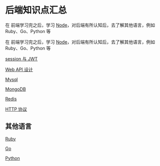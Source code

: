 # 后端知识点汇总

在 前端学习完之后，学习 [Node](../Node/)，对后端有所认知后，去了解其他语言，例如 Ruby、Go、Python 等


<RoadMap :data="[
{ title:'⭐热门技术', x:320,y:240,
    left:[
      ['Rust',[
        ['swc']
      ]],
      ['IDE'],
      ['智能化',[
        ['imgcook']
      ]],
    //   ['可视化',[
    //     ['Echarts'],['Antv']
    //   ]],
    //   ['Web Assembly'],
    //   ['Webgl',[
    //     ['Three.js'],
    //     ['Babylon.js']
    //   ]],
    //   ['Go',[
    //     ['esbuild']
    //   ]],
    //   ['游戏',[
    //     ['小游戏'],
    //     ['cocos2D'],
    //   ]],
    //   ['智能化',[
    //     ['imgcook']
    //   ]],
    ],
    right:[
      ['可视化',[
        ['Echarts'],['Antv']
      ]],
      ['Web Assembly'],
      ['Webgl',[
        ['Three.js'],
        ['Babylon.js']
      ]],
      ['Go',[
        ['esbuild']
      ]],
      ['游戏',[
        ['小游戏'],
        ['cocos2D'],
      ]],
      ['智能化',[
        ['imgcook']
      ]],
    ],
  } ,
  {title:'了解学习'}
]" />

在 前端学习完之后，学习 [Node](../Node/)，对后端有所认知后，去了解其他语言，例如 Ruby、Go、Python 等

[session 与 JWT](./session与JWT)

[Web API 设计](./RESTful)

[Mysql](./Mysql)

[MongoDB](./MongoDB)

[Redis](./Redis)

[HTTP 协议](../HTTP/)


## 其他语言

[Ruby](./Ruby/)

[Go](./Go/)

[Python](./Python/)
